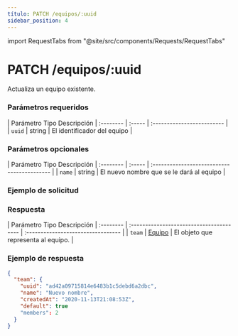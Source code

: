```yaml
---
título: PATCH /equipos/:uuid
sidebar_position: 4
---
```


import RequestTabs from "@site/src/components/Requests/RequestTabs"

# PATCH /equipos/:uuid

Actualiza un equipo existente.

### Parámetros requeridos

| Parámetro Tipo Descripción
| :-------- | :----- | :------------------------- |
| `uuid` | string | El identificador del equipo |

### Parámetros opcionales

| Parámetro Tipo Descripción
| :-------- | :----- | :------------------------------------------ |
| `name` | string | El nuevo nombre que se le dará al equipo |

### Ejemplo de solicitud

<RequestTabs endpoint='teams_api' request="patch_team"/>

### Respuesta

| Parámetro Tipo Descripción
| :-------- | :--------------------------------------- | :--------------------------------- |
| `team` | [Equipo](/api/reference/object_types/team) | El objeto que representa al equipo. |

### Ejemplo de respuesta

```json title=respuesta.json
{
  "team": {
    "uuid": "ad42a09715814e6483b1c5debd6a2dbc",
    "name": "Nuevo nombre",
    "createdAt": "2020-11-13T21:08:53Z",
    "default": true
    "members": 2
  }
}
```